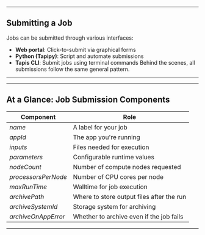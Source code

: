 <!-- # Tapis-Job Submittal
***How to Run Remote Apps on HPC Systems*** -->

<!-- Tapis Jobs allow you to **submit** and **run computational tasks** on remote systems — such as HPC clusters, cloud VMs, and containerized environments — through a standardized API like Tapipy or the Web Portal.

A **Job Submission** is a request you send to Tapis that says: *“Run this app, using these specific inputs and parameters, on this system, with these resources.”*

Each job is built around a **registered Tapis App**, which defines:
* The executable to run (script, binary, or container)
* Required input files and parameters
* The target execution system

Tapis will take care of:
* Staging input data
* Running the app
* Monitoring progress
* Archiving results
 -->
---
## Submitting a Job
Jobs can be submitted through various interfaces:
* **Web portal**: Click-to-submit via graphical forms
* **Python (Tapipy)**: Script and automate submissions
* **Tapis CLI**: Submit jobs using terminal commands
Behind the scenes, all submissions follow the same general pattern.

<!-- ## What Happens When You Submit a Job

Submitting a job is how you run a Tapis App with your own data, configuration, and compute resources. Whether you're using the Web UI, CLI, or Python (Tapipy), the core process is the same:

1. **Choose an App**
   Specify the *appId*, such as *opensees-mp-s3*.

2. **Provide Inputs & App Parameters**
   Supply input files and any runtime parameters defined by the app schema.

3. **Define Execution Settings** (Job Attributes)
   Request compute resources: node count, core count, walltime, queue.

4. **Tapis Builds and Submits the Job**
   Inputs are staged, a scheduler-submission script is created by injecting your values (e.g. SLURM), and the job is queued.

5. **Execution & Monitoring**
   Tapis submits the job to the specified execution system and tracks its status. You can monitor it using the API, CLI, or portal.

6. **Archiving**
   Outputs are collected and saved to a defined archive system and path. You can browse, download, or reuse the data in other workflows.

> On shared systems like **Stampede3**, jobs may queue before running due to demand — this delay is the trade-off for accessing powerful resources.
 -->
---

<!-- ## Submitting Jobs with Tapipy


Below is the typical workflow for submitting and managing jobs directly from Python, using Tapipy (Python SDK):


:::{dropdown} **Install Tapipy**

Run this once to install the SDK:

```bash
pip install tapipy
```

tapipy may have already been installed in Jupyter Hub.
:::

:::{dropdown} **Connect to Tapis**

Create the client and log in:

```python
from tapipy.tapis import Tapis

# Replace with your credentials
t = Tapis(
    base_url="https://tacc.tapis.io",
    username="your-username",
    password="your-password",
    account_type="tacc"
)

t.get_tokens()  # Log in to Tapis
```

**Tip:** You only need to call *get_tokens()* once per session.

:::

:::{dropdown} **Submit a Job**

You need to know:

* App ID (*appId*) — already registered in Tapis
* Archive system ID (e.g. *"tacc-archive"*)
* Where you want your outputs to be stored (*archivePath*)

* **Example Submission**

    ```python
    job = t.jobs.submitJob(
        jobName="my-first-job",
        appId="hello-world-1.0",
        parameters={},      # Replace with actual app parameters if needed
        fileInputs=[],      # Or provide input files here
        archiveSystemId="tacc-archive",
        archivePath="myuser/outputs/hello-job",
        archiveOnAppError=True
    )
    
    print("Job submitted!")
    print("Job ID:", job.id)
    print("Status:", job.status)
    ```

:::

:::{dropdown} **Check Job Status**

You can check on your job:

```python
job = t.jobs.getJob(jobUUID=job.id)
print("Current Status:", job.status)
```

Or just the status field directly:

```python
status = t.jobs.getJobStatus(jobUUID=job.id)
print(status.status)
```
* **Job Status Values (for Filtering)**

    Common values you can use for the *status* field:
    
    * *PENDING*
    * *STAGING_INPUTS*
    * *RUNNING*
    * *FINISHED*
    * *FAILED*
    * *CANCELLED*
    * *PAUSED*
    * *BLOCKED*

You can filter jobs by status like:

```python
jobs = client.jobs.listJobs(status='FINISHED')
```

Or via search:

```python
search_query = json.dumps({"status": "FAILED"})
jobs = client.jobs.listJobs(search=search_query)
```

:::

:::{dropdown} **Download Job Outputs**

* **List available files**

```python
files = t.jobs.getJobOutputList(jobUUID=job.id)
for f in files:
    print(f.name, f.length)
```

* **Download a file:

```python
output = t.jobs.getJobOutputDownload(
    jobUUID=job.id,
    path="stdout.txt"
)

with open("stdout.txt", "wb") as f:
    f.write(output)
```

The file paths (like *"stdout.txt"*) depend on how your app writes output.

:::

 -->
---

## At a Glance: Job Submission Components

| Component           | Role                                      |
| ------------------- | ----------------------------------------- |
| *name*              | A label for your job                      |
| *appId*             | The app you're running                    |
| *inputs*            | Files needed for execution                |
| *parameters*        | Configurable runtime values               |
| *nodeCount*         | Number of compute nodes requested         |
| *processorsPerNode* | Number of CPU cores per node              |
| *maxRunTime*        | Walltime for job execution                |
| *archivePath*       | Where to store output files after the run |
| *archiveSystemId*   | Storage system for archiving              |
| *archiveOnAppError* | Whether to archive even if the job fails  |

---
<!-- 
## Why This Matters for Scientific Workflows
The use of templates, like the one for OpenSeesMP, is a cornerstone of scalable research computing. They:
* Reduce errors by automating input/output handling
* Enable interoperability across projects, tools, and platforms
* Integrate seamlessly with Jupyter, Web Portals, and Tapis-powered APIs

Most importantly, they allow researchers to focus on science, not infrastructure.

```{tip}
* Use *client.apps.getApps()* to browse available apps. (if available)
* Use *client.systems.getSystems()* to find storage or execution systems you have access to. *(see next section)*
* Input files must already be available on a Tapis-accessible system, or uploaded ahead of time.
``` -->